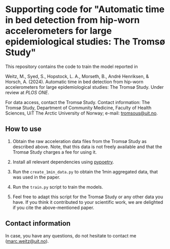 # Supporting code for "Automatic time in bed detection from hip-worn accelerometers for large epidemiological studies: The Tromsø Study"

This repository contains the code to train the model reported in 

Weitz, M., Syed, S., Hopstock, L. A., Morseth, B., André Henriksen, & Horsch, 
A. (2024). Automatic time in bed detection from hip-worn accelerometers for 
large epidemiological studies: The Tromsø Study. Under review at *PLOS ONE*.

For data access, contact the Tromsø Study. Contact information: The Tromsø 
Study, Department of Community Medicine, Faculty of Health Sciences, UiT The
Arctic University of Norway; e-mail: tromsous@uit.no.


## How to use

1. Obtain the raw acceleration data files from the Tromsø Study as described 
above. Note, that this data is not freely available and that the Tromsø 
Study charges a fee for using it.

2. Install all relevant dependencies using 
[pypoetry](https://python-poetry.org/).

3. Run the `create_1min_data.py` to obtain the 1min aggregated data, that
was used in the paper.

4. Run the `train.py` script to train the models.

5. Feel free to adapt this script for the Tromsø Study or any other data
you have. If you think it contributed to your scientific work, we are 
delighted if you cite the above-mentioned paper.


## Contact information

In case, you have any questions, do not hesitate to contact me 
(marc.weitz@uit.no).
